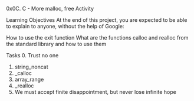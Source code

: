 0x0C. C - More malloc, free Activity

Learning Objectives
At the end of this project, you are expected to be able to explain to anyone, without the help of Google:

How to use the exit function
What are the functions calloc and realloc from the standard library and how to use them

Tasks
0. Trust no one
1. string_noncat
2. _calloc
3. array_range
4. _realloc
5. We must accept finite disappointment, but never lose infinite hope

